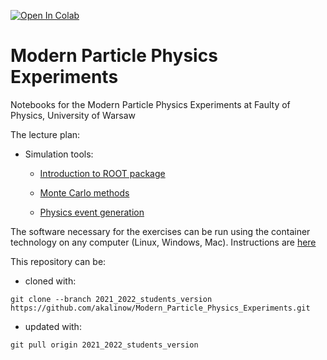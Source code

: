 [![Open In Colab](https://colab.research.google.com/assets/colab-badge.svg)](https://colab.research.google.com/github/akalinow/Modern_Particle_Physics_Experiments/blob/2021_2022)


# Modern Particle Physics Experiments
Notebooks for the Modern Particle Physics Experiments at Faulty of Physics, University of Warsaw

The lecture plan:

* Simulation tools:
  * [Introduction to ROOT package](01_Introduction_to_ROOT.ipynb)
  
  * [Monte Carlo methods](02_Monte_Carlo_methods.ipynb)
  
  * [Physics event generation](03_Event_generation/03_Event_generation.ipynb)


The software necessary for the exercises can be run using the container technology on any computer (Linux, Windows, Mac).
Instructions are [here](Docker/Instructions_Docker.md)

This repository can be:

* cloned with:

```
git clone --branch 2021_2022_students_version https://github.com/akalinow/Modern_Particle_Physics_Experiments.git
```

* updated with:

```
git pull origin 2021_2022_students_version 
```
